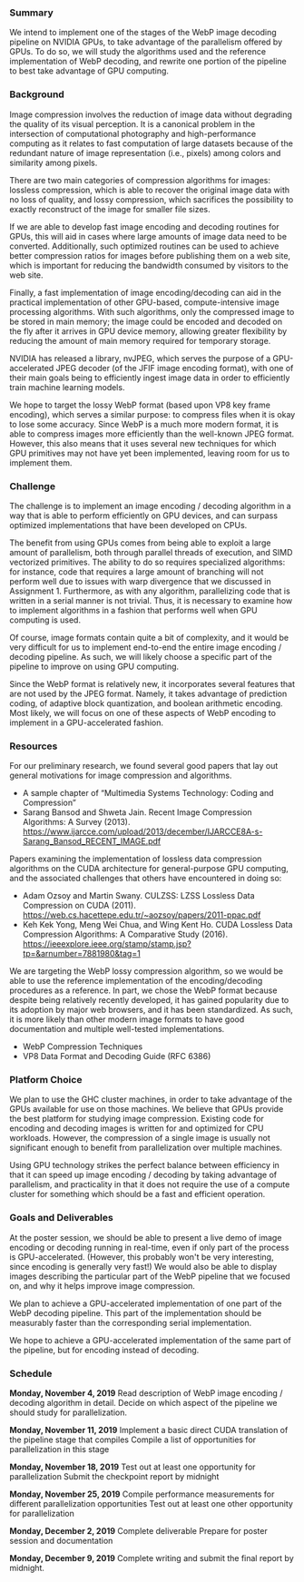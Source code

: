 ### Summary

We intend to implement one of the stages of the WebP image decoding pipeline on NVIDIA GPUs, to take advantage of the parallelism offered by GPUs. To do so, we will study the algorithms used and the reference implementation of WebP decoding, and rewrite one portion of the pipeline to best take advantage of GPU computing.

### Background

Image compression involves the reduction of image data without degrading the quality of its visual perception. It is a canonical problem in the intersection of computational photography and high-performance computing as it relates to fast computation of large datasets because of the redundant nature of image representation (i.e., pixels) among colors and similarity among pixels.

There are two main categories of compression algorithms for images: lossless compression, which is able to recover the original image data with no loss of quality, and lossy compression, which sacrifices the possibility to exactly reconstruct of the image for smaller file sizes.

If we are able to develop fast image encoding and decoding routines for GPUs, this will aid in cases where large amounts of image data need to be converted. Additionally, such optimized routines can be used to achieve better compression ratios for images before publishing them on a web site, which is important for reducing the bandwidth consumed by visitors to the web site.

Finally, a fast implementation of image encoding/decoding can aid in the practical implementation of other GPU-based, compute-intensive image processing algorithms. With such algorithms, only the compressed image to be stored in main memory; the image could be encoded and decoded on the fly after it arrives in GPU device memory, allowing greater flexibility by reducing the amount of main memory required for temporary storage.

NVIDIA has released a library, nvJPEG, which serves the purpose of a GPU-accelerated JPEG decoder (of the JFIF image encoding format), with one of their main goals being to efficiently ingest image data in order to efficiently train machine learning models.

We hope to target the lossy WebP format (based upon VP8 key frame encoding), which serves a similar purpose: to compress files when it is okay to lose some accuracy. Since WebP is a much more modern format, it is able to compress images more efficiently than the well-known JPEG format. However, this also means that it uses several new techniques for which GPU primitives may not have yet been implemented, leaving room for us to implement them.

### Challenge

The challenge is to implement an image encoding / decoding algorithm in a way that is able to perform efficiently on GPU devices, and can surpass optimized implementations that have been developed on CPUs.

The benefit from using GPUs comes from being able to exploit a large amount of parallelism, both through parallel threads of execution, and SIMD vectorized primitives. The ability to do so requires specialized algorithms: for instance, code that requires a large amount of branching will not perform well due to issues with warp divergence that we discussed in Assignment 1. Furthermore, as with any algorithm, parallelizing code that is written in a serial manner is not trivial. Thus, it is necessary to examine how to implement algorithms in a fashion that performs well when GPU computing is used.

Of course, image formats contain quite a bit of complexity, and it would be very difficult for us to implement end-to-end the entire image encoding / decoding pipeline. As such, we will likely choose a specific part of the pipeline to improve on using GPU computing.

Since the WebP format is relatively new, it incorporates several features that are not used by the JPEG format. Namely, it takes advantage of prediction coding, of adaptive block quantization, and boolean arithmetic encoding. Most likely, we will focus on one of these aspects of WebP encoding to implement in a GPU-accelerated fashion.

### Resources

For our preliminary research, we found several good papers that lay out general motivations for image compression and algorithms. 

* A sample chapter of “Multimedia Systems Technology: Coding and Compression”
* Sarang Bansod and Shweta Jain. Recent Image Compression Algorithms: A Survey (2013). https://www.ijarcce.com/upload/2013/december/IJARCCE8A-s-Sarang_Bansod_RECENT_IMAGE.pdf

Papers examining the implementation of lossless data compression algorithms on the CUDA architecture for general-purpose GPU computing, and the associated challenges that others have encountered in doing so:

* Adam Ozsoy and Martin Swany. CULZSS: LZSS Lossless Data Compression on CUDA (2011). https://web.cs.hacettepe.edu.tr/~aozsoy/papers/2011-ppac.pdf
* Keh Kek Yong, Meng Wei Chua, and Wing Kent Ho. CUDA Lossless Data Compression Algorithms: A Comparative Study (2016). https://ieeexplore.ieee.org/stamp/stamp.jsp?tp=&arnumber=7881980&tag=1

We are targeting the WebP lossy compression algorithm, so we would be able to use the reference implementation of the encoding/decoding procedures as a reference. In part, we chose the WebP format because despite being relatively recently developed, it has gained popularity due to its adoption by major web browsers, and it has been standardized. As such, it is more likely than other modern image formats to have good documentation and multiple well-tested implementations.

* WebP Compression Techniques
* VP8 Data Format and Decoding Guide (RFC 6386)

### Platform Choice

We plan to use the GHC cluster machines, in order to take advantage of the GPUs available for use on those machines. We believe that GPUs provide the best platform for studying image compression. Existing code for encoding and decoding images is written for and optimized for CPU workloads. However, the compression of a single image is usually not significant enough to benefit from parallelization over multiple machines.

Using GPU technology strikes the perfect balance between efficiency in that it can speed up image encoding / decoding by taking advantage of parallelism, and practicality in that it does not require the use of a compute cluster for something which should be a fast and efficient operation.

### Goals and Deliverables

At the poster session, we should be able to present a live demo of image encoding or decoding running in real-time, even if only part of the process is GPU-accelerated. (However, this probably won't be very interesting, since encoding is generally very fast!) We would also be able to display images describing the particular part of the WebP pipeline that we focused on, and why it helps improve image compression.

We plan to achieve a GPU-accelerated implementation of one part of the WebP decoding pipeline. This part of the implementation should be measurably faster than the corresponding serial implementation.

We hope to achieve a GPU-accelerated implementation of the same part of the pipeline, but for encoding instead of decoding.

### Schedule 

**Monday, November 4, 2019**
Read description of WebP image encoding / decoding algorithm in detail.
Decide on which aspect of the pipeline we should study for parallelization.

**Monday, November 11, 2019**
Implement a basic direct CUDA translation of the pipeline stage that compiles
Compile a list of opportunities for parallelization in this stage

**Monday, November 18, 2019**
Test out at least one opportunity for parallelization
Submit the checkpoint report by midnight

**Monday, November 25, 2019**
Compile performance measurements for different parallelization opportunities
Test out at least one other opportunity for parallelization

**Monday, December 2, 2019**
Complete deliverable
Prepare for poster session and documentation 

**Monday, December 9, 2019**
Complete writing and submit the final report by midnight.
